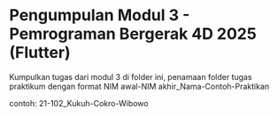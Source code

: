 # Pengumpulan Modul 3 - Pemrograman Bergerak 4D 2025 (Flutter)

Kumpulkan tugas dari modul 3 di folder ini, penamaan folder tugas praktikum dengan format NIM awal-NIM akhir_Nama-Contoh-Praktikan

contoh: 21-102_Kukuh-Cokro-Wibowo